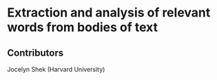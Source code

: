 # Extraction and analysis of relevant words from bodies of text

## Contributors

Jocelyn Shek (Harvard University)
